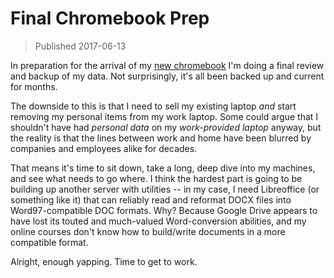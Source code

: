 # Final Chromebook Prep

>Published 2017-06-13

In preparation for the arrival of my [new chromebook][1] I'm doing a final
review and backup of my data. Not surprisingly, it's all been backed up and
current for months.

The downside to this is that I need to sell my existing laptop *and* start
removing my personal items from my work laptop. Some could argue that I
shouldn't have had *personal data* on my *work-provided laptop* anyway, but the
reality is that the lines between work and home have been blurred by companies
and employees alike for decades.

That means it's time to sit down, take a long, deep dive into my machines, and
see what needs to go where. I think the hardest part is going to be building up
another server with utilities -- in my case, I need Libreoffice (or something
like it) that can reliably read and reformat DOCX files into Word97-compatible
DOC formats. Why? Because Google Drive appears to have lost its touted and
much-valued Word-conversion abilities, and my online courses don't know how to
build/write documents in a more compatible format.

Alright, enough yapping. Time to get to work.

[1]:https://www.amazon.com/Samsung-Chromebook-Convertible-Laptop-XE513C24-K01US/dp/B01LZ6XKS6/